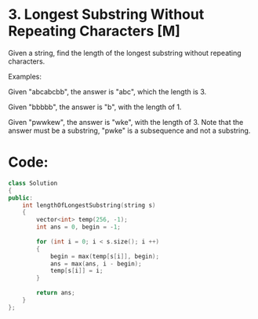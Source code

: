 # 3. Longest Substring Without Repeating Characters [M]
Given a string, find the length of the longest substring without repeating characters.

Examples:

Given "abcabcbb", the answer is "abc", which the length is 3.

Given "bbbbb", the answer is "b", with the length of 1.

Given "pwwkew", the answer is "wke", with the length of 3. Note that the answer must be a substring, "pwke" is a subsequence and not a substring.

# Code:
```c++
class Solution 
{
public:
    int lengthOfLongestSubstring(string s)
    {
        vector<int> temp(256, -1);
        int ans = 0, begin = -1;
        
        for (int i = 0; i < s.size(); i ++)
        {
            begin = max(temp[s[i]], begin);
            ans = max(ans, i - begin);
            temp[s[i]] = i;
        }
        
        return ans;
    }
};
```
